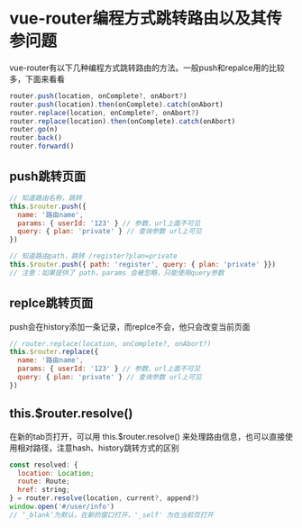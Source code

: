 # vue-router编程方式跳转路由以及其传参问题

vue-router有以下几种编程方式跳转路由的方法。一般push和repalce用的比较多，下面来看看
```js
router.push(location, onComplete?, onAbort?)
router.push(location).then(onComplete).catch(onAbort)
router.replace(location, onComplete?, onAbort?)
router.replace(location).then(onComplete).catch(onAbort)
router.go(n)
router.back()
router.forward()
```

## push跳转页面
```js
// 知道路由名称，跳转
this.$router.push({
  name: '路由name',
  params: { userId: '123' } // 参数，url上面不可见
  query: { plan: 'private' } // 查询参数 url上可见
})

// 知道路由path，跳转 /register?plan=private
this.$router.push({ path: 'register', query: { plan: 'private' }})
// 注意：如果提供了 path，params 会被忽略，只能使用query参数
```
## replce跳转页面
push会在history添加一条记录，而replce不会，他只会改变当前页面
```js
// router.replace(location, onComplete?, onAbort?)
this.$router.replace({
  name: '路由name',
  params: { userId: '123' } // 参数，url上面不可见
  query: { plan: 'private' } // 查询参数 url上可见
})
```

## this.$router.resolve()
在新的tab页打开，可以用 this.$router.resolve() 来处理路由信息，也可以直接使用相对路径，注意hash、history跳转方式的区别
```js
const resolved: {
  location: Location;
  route: Route;
  href: string;
} = router.resolve(location, current?, append?)
window.open('#/user/info') 
// ‘_blank’为默认，在新的窗口打开，'_self' 为在当前页打开
```